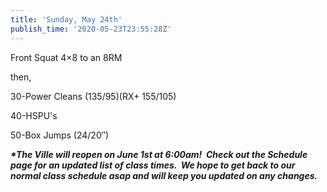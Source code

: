 ```yaml
---
title: 'Sunday, May 24th'
publish_time: '2020-05-23T23:55:28Z'
---
```


Front Squat 4×8 to an 8RM

then,

30-Power Cleans (135/95)(RX+ 155/105)

40-HSPU's

50-Box Jumps (24/20″)

***\*The Ville will reopen on June 1st at 6:00am!  Check out the
Schedule page for an updated list of class times.  We hope to get back
to our normal class schedule asap and will keep you updated on any
changes.***
